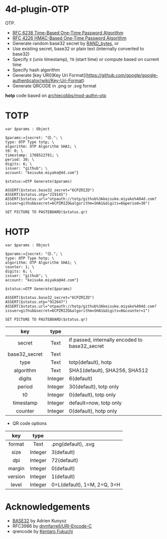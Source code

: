 # 4d-plugin-OTP
OTP.

* [RFC 6238 Time-Based One-Time Password Algorithm](https://www.ietf.org/rfc/rfc6238.txt)
* [RFC 4226 HMAC-Based One-Time Password Algorithm](https://www.ietf.org/rfc/rfc4226.txt)
* Generate random base32 secret by [RAND_bytes](https://www.openssl.org/docs/man1.1.1/man3/RAND_bytes.html), or
* Use existing secret, base32 or plain text (internally converted to base32)
* Specify `X` (unix timestamp), `T0` (start time) or compute based on current time
* Specify hash algorithm
* Generate [key URI](Key Uri Format](https://github.com/google/google-authenticator/wiki/Key-Uri-Format)
* Generate QRCODE in .png or .svg format

**hotp** code based on [archiecobbs/mod-authn-otp](https://github.com/archiecobbs/mod-authn-otp/tree/master)

# TOTP

```4d
var $params : Object

$params:={secret: "😣."; \
type: OTP Type totp; \
algorithm: OTP Algorithm SHA1; \
t0: 0; \
timestamp: 1708522781; \
period: 30; \
digits: 6; \
issuer: "github"; \
account: "keisuke.miyako@4d.com"}

$status:=OTP Generate($params)

ASSERT($status.base32_secret="6CPZRIZO")
ASSERT($status.otp="219145")
ASSERT($status.url="otpauth://totp/github%3Akeisuke.miyako%404d.com?issuer=github&secret=6CPZRIZO&algorithm=SHA1&digits=6&period=30")

SET PICTURE TO PASTEBOARD($status.qr)
```

# HOTP

```4d
var $params : Object

$params:={secret: "😣."; \
type: OTP Type hotp; \
algorithm: OTP Algorithm SHA1; \
counter: 1; \
digits: 6; \
issuer: "github"; \
account: "keisuke.miyako@4d.com"}

$status:=OTP Generate($params)

ASSERT($status.base32_secret="6CPZRIZO")
ASSERT($status.otp="912647")
ASSERT($status.url="otpauth://hotp/github%3Akeisuke.miyako%404d.com?issuer=github&secret=6CPZRIZO&algorithm=SHA1&digits=6&counter=1")

SET PICTURE TO PASTEBOARD($status.qr)
```

|key|type||
|:-:|:-:|:-|
|secret|Text|if passed, internally encoded to base32_secret|
|base32_secret|Text||
|type|Text|totp(default), hotp|
|algorithm|Text|SHA1(default), SHA256, SHA512|
|digits|Integer|6(default)|
|period|Integer|30(default), totp only|
|t0|Integer|0(default), totp only|
|timestamp|Integer|default=now, totp only|
|counter|Integer|0(default), hotp only|

* QR code options

|key|type||
|:-:|:-:|:-|
|format|Text|.png(default), .svg|
|size|Integer|3(default)|
|dpi|Integer|72(default)|
|margin|Integer|0(default)|
|version|Integer|1(default)|
|level|Integer|0=L(default), 1=M, 2=Q, 3=H|

# Acknowledgements

* [BASE32](https://github.com/mjg59/tpmtotp/blob/master/base32.h) by Adrien Kunysz
* RFC3986 by [dnmfarrell/URI-Encode-C](https://github.com/dnmfarrell/URI-Encode-C)
* qrencode by [Kentaro Fukuchi](https://fukuchi.org/works/qrencode/)

